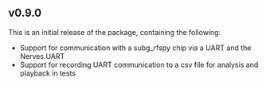 ## v0.9.0

This is an initial release of the package, containing the following:

* Support for communication with a subg_rfspy chip via a UART and the Nerves.UART
* Support for recording UART communication to a csv file for analysis and playback in tests
